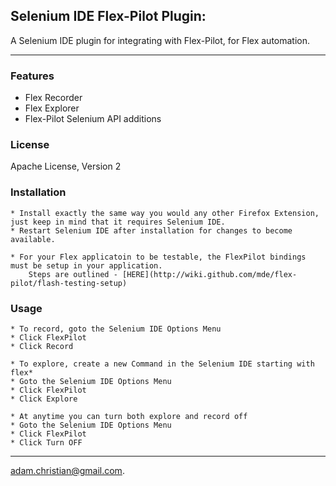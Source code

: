 ## Selenium IDE Flex-Pilot Plugin: 
A Selenium IDE plugin for integrating with Flex-Pilot, for Flex automation.
- - -

### Features

  * Flex Recorder
  * Flex Explorer
  * Flex-Pilot Selenium API additions

### License

Apache License, Version 2

### Installation

	* Install exactly the same way you would any other Firefox Extension, just keep in mind that it requires Selenium IDE.
	* Restart Selenium IDE after installation for changes to become available.
	
	* For your Flex applicatoin to be testable, the FlexPilot bindings must be setup in your application. 
		Steps are outlined - [HERE](http://wiki.github.com/mde/flex-pilot/flash-testing-setup)
### Usage

	* To record, goto the Selenium IDE Options Menu
	* Click FlexPilot
	* Click Record
	
	* To explore, create a new Command in the Selenium IDE starting with flex*
	* Goto the Selenium IDE Options Menu
	* Click FlexPilot
	* Click Explore
	
	* At anytime you can turn both explore and record off
	* Goto the Selenium IDE Options Menu
	* Click FlexPilot
	* Click Turn OFF

- - -
adam.christian@gmail.com.
